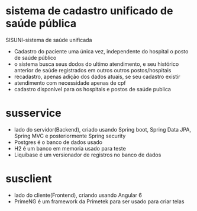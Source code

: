 # sistema de cadastro unificado de saúde pública
SISUNI-sistema de saúde unificada

- Cadastro do paciente uma única vez, independente do hospital o posto de saúde público
- o sistema busca seus dodos do ultimo atendimento, e seu histórico anterior de saúde registrados em outros outros postos/hospitais
- recadastro, apenas adição dos dados atuais, se seu cadastro existir
- atendimento com necessidade apenas de cpf 
- cadastro disponível para os hospitais e postos de saúde publica

# susservice
- lado do servidor(Backend), criado usando Spring boot, Spring Data JPA, Spring MVC e posteriormente Spring security
- Postgres é o banco de dados usado 
- H2 é um banco em memoria usado para teste 
- Liquibase é um versionador de registros no banco de dados

# susclient
- lado do cliente(Frontend), criando usando Angular 6
- PrimeNG é um framework da Primetek para ser usado para criar telas
